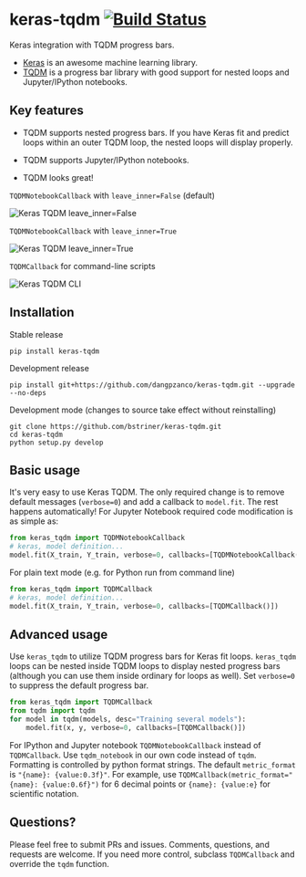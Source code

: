 keras-tqdm [![Build Status](https://travis-ci.com/dangpzanco/keras-tqdm.svg?branch=master)](https://travis-ci.com/dangpzanco/keras-tqdm)
==========

Keras integration with TQDM progress bars.

* [Keras](https://github.com/fchollet/keras) is an awesome machine learning library.
* [TQDM](https://github.com/tqdm/tqdm) is a progress bar library with good support for nested loops and Jupyter/IPython notebooks.

Key features
------------

* TQDM supports nested progress bars. If you have Keras fit and predict loops within an outer TQDM loop, the nested loops will display properly.
  
* TQDM supports Jupyter/IPython notebooks.

* TQDM looks great!

`TQDMNotebookCallback` with `leave_inner=False` (default)

![Keras TQDM leave_inner=False](https://github.com/dangpzanco/keras-tqdm/raw/master/docs/images/leave_inner_False.png)

`TQDMNotebookCallback` with `leave_inner=True`

![Keras TQDM leave_inner=True](https://github.com/dangpzanco/keras-tqdm/raw/master/docs/images/leave_inner_True.png)

`TQDMCallback` for command-line scripts

![Keras TQDM CLI](https://github.com/dangpzanco/keras-tqdm/raw/master/docs/images/console.png)

Installation
------------

Stable release

    pip install keras-tqdm

Development release

```
pip install git+https://github.com/dangpzanco/keras-tqdm.git --upgrade --no-deps
```

Development mode (changes to source take effect without reinstalling)

    git clone https://github.com/bstriner/keras-tqdm.git
    cd keras-tqdm
    python setup.py develop

Basic usage
-----------

It's very easy to use Keras TQDM. The only required change is to remove default messages (`verbose=0`) and add a callback to ``model.fit``. The rest happens automatically! For Jupyter Notebook required code modification is as simple as:

```python
from keras_tqdm import TQDMNotebookCallback
# keras, model definition...
model.fit(X_train, Y_train, verbose=0, callbacks=[TQDMNotebookCallback()])
```

For plain text mode (e.g. for Python run from command line)

```python
from keras_tqdm import TQDMCallback
# keras, model definition...
model.fit(X_train, Y_train, verbose=0, callbacks=[TQDMCallback()])
```


Advanced usage
--------------

Use `keras_tqdm` to utilize TQDM progress bars for Keras fit loops. `keras_tqdm` loops can be nested inside TQDM loops to display nested progress bars (although you can use them inside ordinary for loops as well).
Set `verbose=0` to suppress the default progress bar.

```python
from keras_tqdm import TQDMCallback
from tqdm import tqdm
for model in tqdm(models, desc="Training several models"):
    model.fit(x, y, verbose=0, callbacks=[TQDMCallback()])
```

For IPython and Jupyter notebook `TQDMNotebookCallback` instead of `TQDMCallback`. Use `tqdm_notebook` in our own code instead of ``tqdm``. Formatting is controlled by python format strings. The default `metric_format` is `"{name}: {value:0.3f}"`. For example, use  `TQDMCallback(metric_format="{name}: {value:0.6f}")` for 6 decimal points or `{name}: {value:e}` for scientific notation.

Questions?
----------

Please feel free to submit PRs and issues. Comments, questions, and requests are welcome. If you need more control, subclass `TQDMCallback` and override the `tqdm` function.
